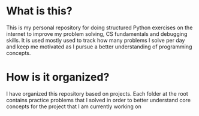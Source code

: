 # What is this?
This is my personal repository for doing structured Python exercises on the internet to improve my problem solving, CS fundamentals and debugging skills. It is used mostly used to track how many problems I solve per day and keep me motivated as I pursue a better understanding of programming concepts.
# How is it organized?
I have organized this repository based on projects. Each folder at the root contains practice problems that I solved in order to better understand core concepts for the project that I am currently working on

